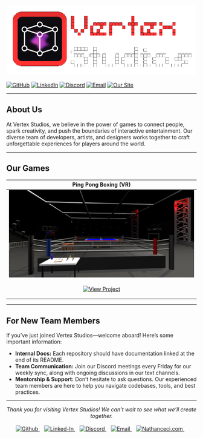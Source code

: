 ![Vertex Studios](https://github.com/Vertex-Studios/.github/blob/main/Resources/Logo3.png)

[![GitHub](https://img.shields.io/badge/GitHub-181717?style=for-the-badge&logo=github&logoColor=white)](https://github.com/Vertex-Studios) 
[![LinkedIn](https://img.shields.io/badge/LinkedIn-0077B5?style=for-the-badge&logo=linkedin&logoColor=white)](https://linkedin.com/in/nathan-ceci)
[![Discord](https://img.shields.io/badge/Dev%20Server-7289DA?style=for-the-badge&logo=discord&logoColor=white)](https://discord.gg/fQ9cKkBB8k)
[![Email](https://img.shields.io/badge/Email-D14836?style=for-the-badge&logo=Gmail&logoColor=white)](mailto:VertexDevelopment@gmail.com)
[![Our Site](https://img.shields.io/badge/Our%20Site-CD1C18?style=for-the-badge&logo=google-chrome&logoColor=white)](https://nathanceci.com)

---

## About Us

At Vertex Studios, we believe in the power of games to connect people, spark creativity, and push the boundaries of interactive entertainment. Our diverse team of developers, artists, and designers works together to craft unforgettable experiences for players around the world.

---

## Our Games

| **Ping Pong Boxing (VR)** |
|:--------------------------:|
| ![Game Screenshot](https://github.com/Nathancecixx/E-Portfolio-V2.0/blob/master/src/Resources/Images/BoxPong_Demo.png) |
| <p align="center">[![View Project](https://img.shields.io/badge/View%20Project-CD1C18?style=for-the-badge)](https://github.com/Vertex-Studios/PingPongBoxing)</p> |


---

## For New Team Members

If you’ve just joined Vertex Studios—welcome aboard! Here’s some important information:
* **Internal Docs:** Each repository should have documentation linked at the end of its README.
* **Team Communication:** Join our Discord meetings every Friday for our weekly sync, along with ongoing discussions in our text channels.
* **Mentorship & Support:** Don’t hesitate to ask questions. Our experienced team members are here to help you navigate codebases, tools, and best practices.

---

<p align="center">
  <em>Thank you for visiting Vertex Studios! We can’t wait to see what we’ll create together.</em>
  <br/>
  <br/>
  <a href="https://github.com/Vertex-Studios">
    <img src="https://img.shields.io/badge/GitHub-181717?style=flat-square&logo=github&logoColor=white" alt="Github">
  </a>&nbsp;&nbsp;
  <a href="https://linkedin.com/in/nathan-ceci">
    <img src="https://img.shields.io/badge/LinkedIn-0077B5?style=flat-square&logo=linkedin&logoColor=white" alt="Linked-In">
  </a>&nbsp;&nbsp;
  <a href="https://discord.gg/fQ9cKkBB8k">
    <img src="https://img.shields.io/badge/Dev%20Server-7289DA?style=flat-square&logo=discord&logoColor=white" alt="Discord">
  </a>&nbsp;&nbsp;
  <a href="mailto:VertexDevelopment@gmail.com">
    <img src="https://img.shields.io/badge/Email-D14836?style=flat-square&logo=Gmail&logoColor=white" alt="Email">
  </a>&nbsp;&nbsp;
  <a href="https://nathanceci.com">
    <img src="https://img.shields.io/badge/Our%20Site-CD1C18?style=flat-square&logo=google-chrome&logoColor=white" alt="Nathanceci.com">
  </a>&nbsp;&nbsp;
</p>
